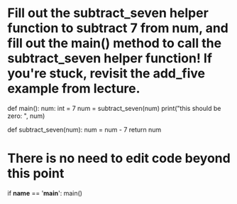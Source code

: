 # Fill out the subtract_seven helper function to subtract 7 from num, and fill out the main() method to call the subtract_seven helper function! If you're stuck, revisit the add_five example from lecture.

def main():
	num: int = 7
	num = subtract_seven(num)
	print("this should be zero: ", num)

def subtract_seven(num):
	num = num - 7
	return num


# There is no need to edit code beyond this point

if __name__ == '__main__':
    main()